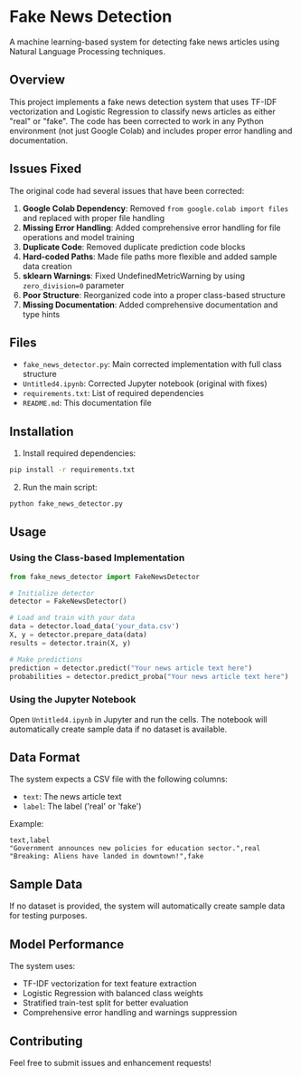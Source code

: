 # Fake News Detection

A machine learning-based system for detecting fake news articles using Natural Language Processing techniques.

## Overview

This project implements a fake news detection system that uses TF-IDF vectorization and Logistic Regression to classify news articles as either "real" or "fake". The code has been corrected to work in any Python environment (not just Google Colab) and includes proper error handling and documentation.

## Issues Fixed

The original code had several issues that have been corrected:

1. **Google Colab Dependency**: Removed `from google.colab import files` and replaced with proper file handling
2. **Missing Error Handling**: Added comprehensive error handling for file operations and model training
3. **Duplicate Code**: Removed duplicate prediction code blocks
4. **Hard-coded Paths**: Made file paths more flexible and added sample data creation
5. **sklearn Warnings**: Fixed UndefinedMetricWarning by using `zero_division=0` parameter
6. **Poor Structure**: Reorganized code into a proper class-based structure
7. **Missing Documentation**: Added comprehensive documentation and type hints

## Files

- `fake_news_detector.py`: Main corrected implementation with full class structure
- `Untitled4.ipynb`: Corrected Jupyter notebook (original with fixes)
- `requirements.txt`: List of required dependencies
- `README.md`: This documentation file

## Installation

1. Install required dependencies:
```bash
pip install -r requirements.txt
```

2. Run the main script:
```bash
python fake_news_detector.py
```

## Usage

### Using the Class-based Implementation

```python
from fake_news_detector import FakeNewsDetector

# Initialize detector
detector = FakeNewsDetector()

# Load and train with your data
data = detector.load_data('your_data.csv')
X, y = detector.prepare_data(data)
results = detector.train(X, y)

# Make predictions
prediction = detector.predict("Your news article text here")
probabilities = detector.predict_proba("Your news article text here")
```

### Using the Jupyter Notebook

Open `Untitled4.ipynb` in Jupyter and run the cells. The notebook will automatically create sample data if no dataset is available.

## Data Format

The system expects a CSV file with the following columns:
- `text`: The news article text
- `label`: The label ('real' or 'fake')

Example:
```csv
text,label
"Government announces new policies for education sector.",real
"Breaking: Aliens have landed in downtown!",fake
```

## Sample Data

If no dataset is provided, the system will automatically create sample data for testing purposes.

## Model Performance

The system uses:
- TF-IDF vectorization for text feature extraction
- Logistic Regression with balanced class weights
- Stratified train-test split for better evaluation
- Comprehensive error handling and warnings suppression

## Contributing

Feel free to submit issues and enhancement requests!